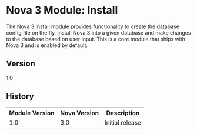 # Nova 3 Module: Install

The Nova 3 install module provides functionality to create the database config file on the fly, install Nova 3 into a given database and make changes to the database based on user input. This is a core module that ships with Nova 3 and is enabled by default.

## Version

1.0

## History

<table>
	<tr>
		<th>Module Version</th><th>Nova Version</th><th>Description</th>
	</tr>
	<tr>
		<td>1.0</td><td>3.0</td><td>Initial release</td>
	</tr>
</table>